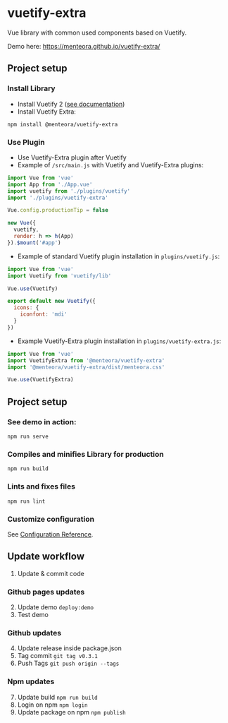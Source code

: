 # vuetify-extra
Vue library with common used components based on Vuetify.

Demo here: https://menteora.github.io/vuetify-extra/


## Project setup
### Install Library
- Install Vuetify 2 ([see documentation](https://vuetifyjs.com/en/getting-started/quick-start))
- Install Vuetify Extra:

```
npm install @menteora/vuetify-extra
```

### Use Plugin

- Use Vuetify-Extra plugin after Vuetify
- Example of `/src/main.js` with Vuetify and Vuetify-Extra plugins:

```javascript
import Vue from 'vue'
import App from './App.vue'
import vuetify from './plugins/vuetify'
import './plugins/vuetify-extra'

Vue.config.productionTip = false

new Vue({
  vuetify,
  render: h => h(App)
}).$mount('#app')
```

- Example of standard Vuetify plugin installation in `plugins/vuetify.js`:

```javascript
import Vue from 'vue'
import Vuetify from 'vuetify/lib'

Vue.use(Vuetify)

export default new Vuetify({
  icons: {
    iconfont: 'mdi'
  }
})
```

- Example Vuetify-Extra plugin installation in `plugins/vuetify-extra.js`:

```javascript
import Vue from 'vue'
import VuetifyExtra from '@menteora/vuetify-extra'
import '@menteora/vuetify-extra/dist/menteora.css'

Vue.use(VuetifyExtra)
```

## Project setup

### See demo in action:
```
npm run serve
```

### Compiles and minifies Library for production
```
npm run build
```

### Lints and fixes files
```
npm run lint
```

### Customize configuration
See [Configuration Reference](https://cli.vuejs.org/config/).


## Update workflow

1. Update & commit code

### Github pages updates
2. Update demo `deploy:demo`
3. Test demo

### Github updates
4. Update release inside package.json
5. Tag commit `git tag v0.3.1`
6. Push Tags `git push origin --tags`

### Npm updates
7. Update build `npm run build`
8. Login on npm `npm login`
8. Update package on npm `npm publish`

